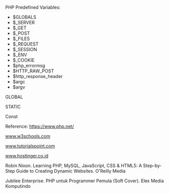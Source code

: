 PHP Predefined Variables:
* $GLOBALS
* $_SERVER
* $_GET
* $_POST
* $_FILES
* $_REQUEST
* $_SESSION
* $_ENV
* $_COOKIE
* $php_errormsg
* $HTTP_RAW_POST
* $http_response_header
* $argc
* $argv

GLOBAL

STATIC

Const

Reference:
https://www.php.net/

www.w3schools.com

www.tutorialspoint.com

www.hostinger.co.id

Robin Nixon. Learning PHP, MySQL, JavaScript, CSS & HTML5: A Step-by-Step Guide to Creating Dynamic Websites. O'Reilly Media

Jubilee Enterprise. PHP untuk Programmer Pemula (Soft Cover). Elex Media Komputindo


